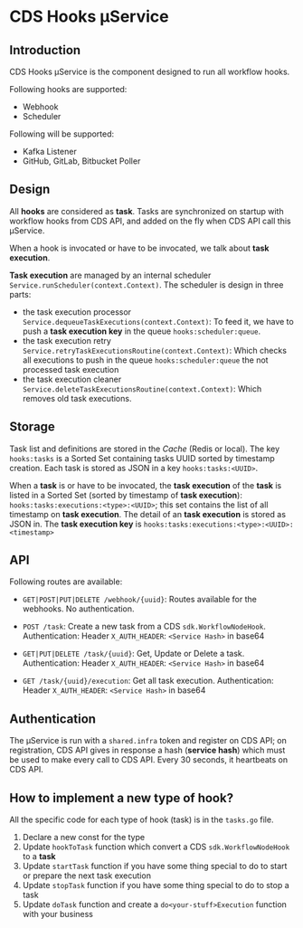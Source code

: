# CDS Hooks µService

## Introduction

CDS Hooks µService is the component designed to run all workflow hooks.

Following hooks are supported:

- Webhook
- Scheduler

Following will be supported:

- Kafka Listener
- GitHub, GitLab, Bitbucket Poller

## Design

All **hooks** are considered as **task**. Tasks are synchronized on startup with workflow hooks from CDS API, and added on the fly when CDS API call this µService.

When a hook is invocated or have to be invocated, we talk about **task execution**.

**Task execution** are managed by an internal scheduler `Service.runScheduler(context.Context)`.
The scheduler is design in three parts:

- the task execution processor `Service.dequeueTaskExecutions(context.Context)`: To feed it, we have to push a **task execution key** in the queue `hooks:scheduler:queue`.
- the task execution retry `Service.retryTaskExecutionsRoutine(context.Context)`: Which checks all executions to push in the queue `hooks:scheduler:queue` the not processed task execution
- the task execution cleaner `Service.deleteTaskExecutionsRoutine(context.Context)`: Which removes old task executions.

## Storage

Task list and definitions are stored in the *Cache* (Redis or local). The key `hooks:tasks` is a Sorted Set containing tasks UUID sorted by timestamp creation.
Each task is stored as JSON in a key `hooks:tasks:<UUID>`.

When a **task** is or have to be invocated, the **task execution** of the **task** is listed in a Sorted Set (sorted by timestamp of **task execution**): `hooks:tasks:executions:<type>:<UUID>`; this set contains the list of all timestamp on **task execution**.
The detail of an **task execution** is stored as JSON in. The **task execution key** is `hooks:tasks:executions:<type>:<UUID>:<timestamp>`

## API

Following routes are available:

- `GET|POST|PUT|DELETE /webhook/{uuid}`: Routes available for the webhooks. No authentication.

- `POST /task`: Create a new task from a CDS `sdk.WorkflowNodeHook`. Authentication: Header `X_AUTH_HEADER`: `<Service Hash>` in base64
- `GET|PUT|DELETE /task/{uuid}`: Get, Update or Delete a task. Authentication: Header `X_AUTH_HEADER`: `<Service Hash>` in base64
- `GET /task/{uuid}/execution`: Get all task execution. Authentication: Header `X_AUTH_HEADER`: `<Service Hash>` in base64

## Authentication

The µService is run with a `shared.infra` token and register on CDS API; on registration, CDS API gives in response a hash (**service hash**) which must be used to make every call to CDS API. Every 30 seconds, it heartbeats on CDS API.

## How to implement a new type of hook?

All the specific code for each type of hook (task) is in the `tasks.go` file.

1. Declare a new const for the type
1. Update `hookToTask` function which convert a CDS `sdk.WorkflowNodeHook` to a **task**
1. Update `startTask` function if you have some thing special to do to start or prepare the next task execution
1. Update `stopTask` function if you have some thing special to do to stop a task
1. Update `doTask` function and create a `do<your-stuff>Execution` function with your business
